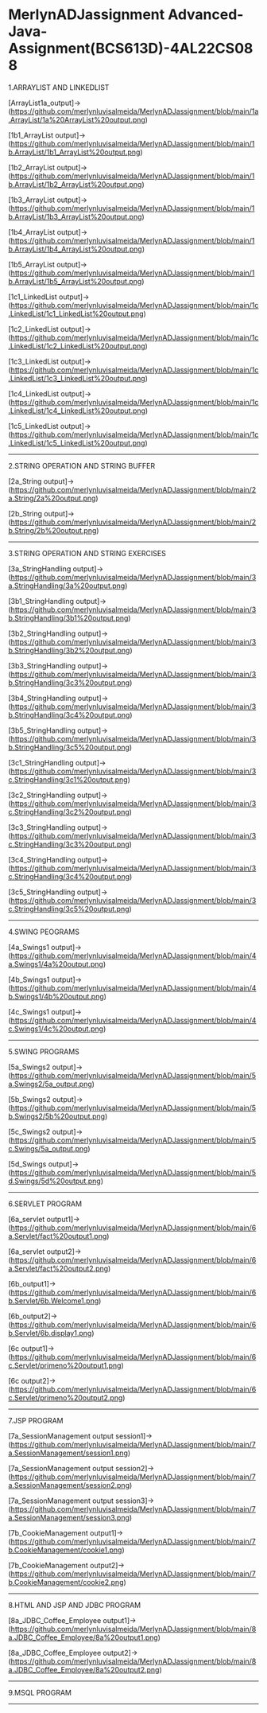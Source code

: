 # MerlynADJassignment Advanced-Java-Assignment(BCS613D)-4AL22CS088
1.ARRAYLIST AND LINKEDLIST

[ArrayList1a_output]->(https://github.com/merlynluvisalmeida/MerlynADJassignment/blob/main/1a.ArrayList/1a%20ArrayList%20output.png)

[1b1_ArrayList output]->(https://github.com/merlynluvisalmeida/MerlynADJassignment/blob/main/1b.ArrayList/1b1_ArrayList%20output.png)

[1b2_ArrayList output]->(https://github.com/merlynluvisalmeida/MerlynADJassignment/blob/main/1b.ArrayList/1b2_ArrayList%20output.png)

[1b3_ArrayList output]->(https://github.com/merlynluvisalmeida/MerlynADJassignment/blob/main/1b.ArrayList/1b3_ArrayList%20output.png)

[1b4_ArrayList output]->(https://github.com/merlynluvisalmeida/MerlynADJassignment/blob/main/1b.ArrayList/1b4_ArrayList%20output.png)

[1b5_ArrayList output]->(https://github.com/merlynluvisalmeida/MerlynADJassignment/blob/main/1b.ArrayList/1b5_ArrayList%20output.png)

[1c1_LinkedList output]->(https://github.com/merlynluvisalmeida/MerlynADJassignment/blob/main/1c.LinkedList/1c1_LinkedList%20output.png)

[1c2_LinkedList output]->(https://github.com/merlynluvisalmeida/MerlynADJassignment/blob/main/1c.LinkedList/1c2_LinkedList%20output.png)

[1c3_LinkedList output]->(https://github.com/merlynluvisalmeida/MerlynADJassignment/blob/main/1c.LinkedList/1c3_LinkedList%20output.png)

[1c4_LinkedList output]->(https://github.com/merlynluvisalmeida/MerlynADJassignment/blob/main/1c.LinkedList/1c4_LinkedList%20output.png)

[1c5_LinkedList output]->(https://github.com/merlynluvisalmeida/MerlynADJassignment/blob/main/1c.LinkedList/1c5_LinkedList%20output.png)
____________________________________________________________________________________________________________________________
2.STRING OPERATION AND STRING BUFFER

[2a_String output]->(https://github.com/merlynluvisalmeida/MerlynADJassignment/blob/main/2a.String/2a%20output.png)

[2b_String output]->(https://github.com/merlynluvisalmeida/MerlynADJassignment/blob/main/2b.String/2b%20output.png)

____________________________________________________________________________________________________________________________
3.STRING OPERATION AND STRING EXERCISES

[3a_StringHandling output]->(https://github.com/merlynluvisalmeida/MerlynADJassignment/blob/main/3a.StringHandling/3a%20output.png)

[3b1_StringHandling output]->(https://github.com/merlynluvisalmeida/MerlynADJassignment/blob/main/3b.StringHandling/3b1%20output.png)

[3b2_StringHandling output]->(https://github.com/merlynluvisalmeida/MerlynADJassignment/blob/main/3b.StringHandling/3b2%20output.png)

[3b3_StringHandling output]->(https://github.com/merlynluvisalmeida/MerlynADJassignment/blob/main/3b.StringHandling/3c3%20output.png)

[3b4_StringHandling output]->(https://github.com/merlynluvisalmeida/MerlynADJassignment/blob/main/3b.StringHandling/3c4%20output.png)

[3b5_StringHandling output]->(https://github.com/merlynluvisalmeida/MerlynADJassignment/blob/main/3b.StringHandling/3c5%20output.png)

[3c1_StringHandling output]->(https://github.com/merlynluvisalmeida/MerlynADJassignment/blob/main/3c.StringHandling/3c1%20output.png)

[3c2_StringHandling output]->(https://github.com/merlynluvisalmeida/MerlynADJassignment/blob/main/3c.StringHandling/3c2%20output.png)

[3c3_StringHandling output]->(https://github.com/merlynluvisalmeida/MerlynADJassignment/blob/main/3c.StringHandling/3c3%20output.png)

[3c4_StringHandling output]->(https://github.com/merlynluvisalmeida/MerlynADJassignment/blob/main/3c.StringHandling/3c4%20output.png)

[3c5_StringHandling output]->(https://github.com/merlynluvisalmeida/MerlynADJassignment/blob/main/3c.StringHandling/3c5%20output.png)
____________________________________________________________________________________________________________________________
4.SWING PEOGRAMS

[4a_Swings1 output]->(https://github.com/merlynluvisalmeida/MerlynADJassignment/blob/main/4a.Swings1/4a%20output.png)

[4b_Swings1 output]->(https://github.com/merlynluvisalmeida/MerlynADJassignment/blob/main/4b.Swings1/4b%20output.png)

[4c_Swings1 output]->(https://github.com/merlynluvisalmeida/MerlynADJassignment/blob/main/4c.Swings1/4c%20output.png)
____________________________________________________________________________________________________________________________
5.SWING PROGRAMS

[5a_Swings2 output]->(https://github.com/merlynluvisalmeida/MerlynADJassignment/blob/main/5a.Swings2/5a_output.png)

[5b_Swings2 output]->(https://github.com/merlynluvisalmeida/MerlynADJassignment/blob/main/5b.Swings2/5b%20output.png)

[5c_Swings2 output]->(https://github.com/merlynluvisalmeida/MerlynADJassignment/blob/main/5c.Swings/5a_output.png)

[5d_Swings output]->(https://github.com/merlynluvisalmeida/MerlynADJassignment/blob/main/5d.Swings/5d%20output.png)
_____________________________________________________________________________________________________________________________
6.SERVLET PROGRAM

[6a_servlet output1]->(https://github.com/merlynluvisalmeida/MerlynADJassignment/blob/main/6a.Servlet/fact%20output1.png)

[6a_servlet output2]->(https://github.com/merlynluvisalmeida/MerlynADJassignment/blob/main/6a.Servlet/fact%20output2.png)

[6b_output1]->(https://github.com/merlynluvisalmeida/MerlynADJassignment/blob/main/6b.Servlet/6b.Welcome1.png)

[6b_output2]->(https://github.com/merlynluvisalmeida/MerlynADJassignment/blob/main/6b.Servlet/6b.display1.png)

[6c output1]->(https://github.com/merlynluvisalmeida/MerlynADJassignment/blob/main/6c.Servlet/primeno%20output1.png)

[6c output2]->(https://github.com/merlynluvisalmeida/MerlynADJassignment/blob/main/6c.Servlet/primeno%20output2.png)
_____________________________________________________________________________________________________________________________
7.JSP PROGRAM

[7a_SessionManagement output session1]->(https://github.com/merlynluvisalmeida/MerlynADJassignment/blob/main/7a.SessionManagement/session1.png)

[7a_SessionManagement output session2]->(https://github.com/merlynluvisalmeida/MerlynADJassignment/blob/main/7a.SessionManagement/session2.png)

[7a_SessionManagement output session3]->(https://github.com/merlynluvisalmeida/MerlynADJassignment/blob/main/7a.SessionManagement/session3.png)

[7b_CookieManagement output1]->(https://github.com/merlynluvisalmeida/MerlynADJassignment/blob/main/7b.CookieManagement/cookie1.png)

[7b_CookieManagement output2]->(https://github.com/merlynluvisalmeida/MerlynADJassignment/blob/main/7b.CookieManagement/cookie2.png)
_____________________________________________________________________________________________________________________________
8.HTML AND JSP AND JDBC PROGRAM

[8a_JDBC_Coffee_Employee output1]->(https://github.com/merlynluvisalmeida/MerlynADJassignment/blob/main/8a.JDBC_Coffee_Employee/8a%20output1.png)

[8a_JDBC_Coffee_Employee output2]->(https://github.com/merlynluvisalmeida/MerlynADJassignment/blob/main/8a.JDBC_Coffee_Employee/8a%20output2.png)
_____________________________________________________________________________________________________________________________
9.MSQL PROGRAM
_____________________________________________________________________________________________________________________________
